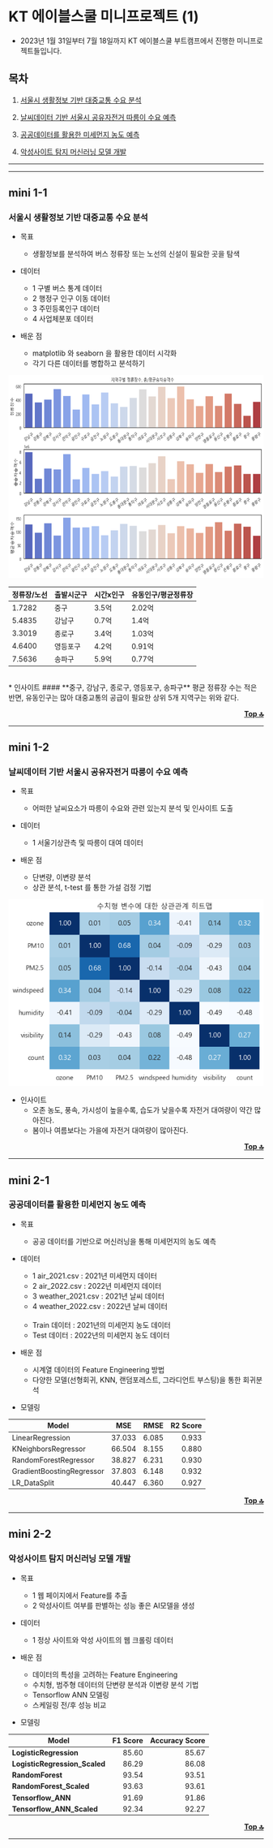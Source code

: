 # KT 에이블스쿨 미니프로젝트 (1)

* 2023년 1월 31일부터 7월 18일까지 KT 에이블스쿨 부트캠프에서 진행한 미니프로젝트들입니다.

## 목차

1. [서울시 생활정보 기반 대중교통 수요 분석](#mini-1-1)

2. [날씨데이터 기반 서울시 공유자전거 따릉이 수요 예측](#mini-1-2)

3. [공공데이터를 활용한 미세먼지 농도 예측](#mini-2-1)

4. [악성사이트 탐지 머신러닝 모델 개발](#mini-2-2)

---
---

## mini 1-1

### 서울시 생활정보 기반 대중교통 수요 분석

* 목표
    - 생활정보를 분석하여 버스 정류장 또는 노선의 신설이 필요한 곳을 탐색

* 데이터
    - 1 구별 버스 통계 데이터
    - 2 행정구 인구 이동 데이터
    - 3 주민등록인구 데이터
    - 4 사업체분포 데이터

* 배운 점
    - matplotlib 와 seaborn 을 활용한 데이터 시각화
    - 각기 다른 데이터를 병합하고 분석하기

<img src="./mini1-1/data/seoul_bus.png" height=400px>

|정류장/노선|출발시군구|시간x인구|유동인구/평균정류장|
|-|-|-|-|
|1.7282|중구|3.5억|2.02억|
|5.4835|강남구|0.7억|1.4억|
|3.3019|종로구|3.4억|1.03억|
|4.6400|영등포구|4.2억|0.91억|
|7.5636|송파구|5.9억|0.77억|
<br>
* 인사이트
    #### **중구, 강남구, 종로구, 영등포구, 송파구**
    평균 정류장 수는 적은 반면, 유동인구는 많아 대중교통의 공급이 필요한 상위 5개 지역구는 위와 같다.

<p align="right">
    <a href=#kt-에이블스쿨-미니프로젝트-1>
        <strong>Top 🔝</strong>
    </a>
</p>

---
## mini 1-2

### 날씨데이터 기반 서울시 공유자전거 따릉이 수요 예측

* 목표
    - 어떠한 날씨요소가 따릉이 수요와 관련 있는지 분석 및 인사이트 도출

* 데이터
    - 1 서울기상관측 및 따릉이 대여 데이터

* 배운 점
    - 단변량, 이변량 분석
    - 상관 분석, t-test 를 통한 가설 검정 기법
    
![bike_heatmap](./mini1-2/bike_heatmap.png)

* 인사이트
    - 오존 농도, 풍속, 가시성이 높을수록, 습도가 낮을수록 자전거 대여량이 약간 많아진다.
    - 봄이나 여름보다는 가을에 자전거 대여량이 많아진다.

<p align="right">
    <a href=#kt-에이블스쿨-미니프로젝트-1>
        <strong>Top 🔝</strong>
    </a>
</p>

---
## mini 2-1

### 공공데이터를 활용한 미세먼지 농도 예측

* 목표
    - 공공 데이터를 기반으로 머신러닝을 통해 미세먼지의 농도 예측

* 데이터
    - 1 air_2021.csv : 2021년 미세먼지 데이터
    - 2 air_2022.csv : 2022년 미세먼지 데이터
    - 3 weather_2021.csv : 2021년 날씨 데이터
    - 4 weather_2022.csv : 2022년 날씨 데이터
<br><br>
    - Train 데이터 : 2021년의 미세먼지 농도 데이터
    - Test 데이터 : 2022년의 미세먼지 농도 데이터

* 배운 점
    - 시계열 데이터의 Feature Engineering 방법
    - 다양한 모델(선형회귀, KNN, 랜덤포레스트, 그라디언트 부스팅)을 통한 회귀분석

* 모델링

|<center>Model</center>|<center>MSE</center>|<center>RMSE</center>|<center>R2 Score</center>|
|-|-:|-:|-:|
|LinearRegression|37.033|6.085|0.933|
|KNeighborsRegressor|66.504|8.155|0.880|
|RandomForestRegressor|38.827|6.231|0.930|
|GradientBoostingRegressor|37.803|6.148|0.932|
|LR_DataSplit|40.447|6.360|0.927|

<p align="right">
    <a href=#kt-에이블스쿨-미니프로젝트-1>
        <strong>Top 🔝</strong>
    </a>
</p>

---

## mini 2-2

### 악성사이트 탐지 머신러닝 모델 개발

* 목표
    - 1 웹 페이지에서 Feature를 추출
    - 2 악성사이트 여부를 판별하는 성능 좋은 AI모델을 생성

* 데이터
    - 1 정상 사이트와 악성 사이트의 웹 크롤링 데이터

* 배운 점
    - 데이터의 특성을 고려하는 Feature Engineering
    - 수치형, 범주형 데이터의 단변량 분석과 이변량 분석 기법
    - Tensorflow ANN 모델링
    - 스케일링 전/후 성능 비교

* 모델링
    
|<center>Model</center>|<center>F1 Score</center>|<center>Accuracy Score</center>|
|-|-:|-:|
|**LogisticRegression**|85.60|85.67|
|**LogisticRegression_Scaled**|86.29|86.08|
|**RandomForest**|93.54|93.51|
|**RandomForest_Scaled**|93.63|93.61|
|**Tensorflow_ANN**|91.69|91.86|
|**Tensorflow_ANN_Scaled**|92.34|92.27|

<p align="right">
    <a href=#kt-에이블스쿨-미니프로젝트-1>
        <strong>Top 🔝</strong>
    </a>
</p>

---
